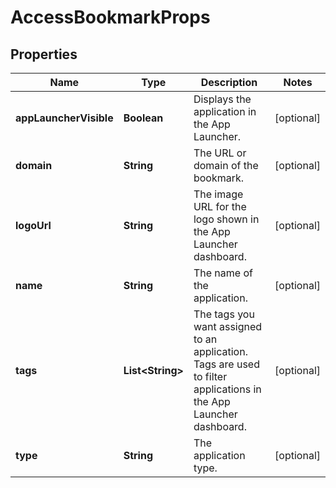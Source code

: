 

# AccessBookmarkProps


## Properties

| Name | Type | Description | Notes |
|------------ | ------------- | ------------- | -------------|
|**appLauncherVisible** | **Boolean** | Displays the application in the App Launcher. |  [optional] |
|**domain** | **String** | The URL or domain of the bookmark. |  [optional] |
|**logoUrl** | **String** | The image URL for the logo shown in the App Launcher dashboard. |  [optional] |
|**name** | **String** | The name of the application. |  [optional] |
|**tags** | **List&lt;String&gt;** | The tags you want assigned to an application. Tags are used to filter applications in the App Launcher dashboard. |  [optional] |
|**type** | **String** | The application type. |  [optional] |



